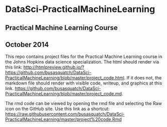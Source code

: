 DataSci-PracticalMachineLearning
================================
## Practical Machine Learning Course  
## October 2014  


This repo contains project files for the Practical Machine Learning course in the Johns Hopkins data science specialization.  The html should render via this link: http://htmlpreview.github.io/?https://github.com/busasquatch/DataSci-PracticalMachineLearning/blob/master/project_code.html.  If it does not, the markdown file should render with visible code, writeup, and graphics at this link. https://github.com/busasquatch/DataSci-PracticalMachineLearning/blob/master/project_code.md.  

The rmd code can be viewed by opening the rmd file and selecting the Raw icon on the GitHub site.  Use this link as a shortcut: https://raw.githubusercontent.com/busasquatch/DataSci-PracticalMachineLearning/master/project%20code.Rmd


